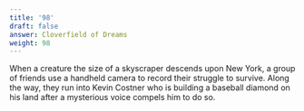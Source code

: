 ```yaml
---
title: '98'
draft: false
answer: Cloverfield of Dreams
weight: 98
---
```

When a creature the size of a skyscraper descends upon New York, a group of friends use a handheld camera to record their struggle to survive. Along the way, they run into Kevin Costner who is building a baseball diamond on his land after a mysterious voice compels him to do so.